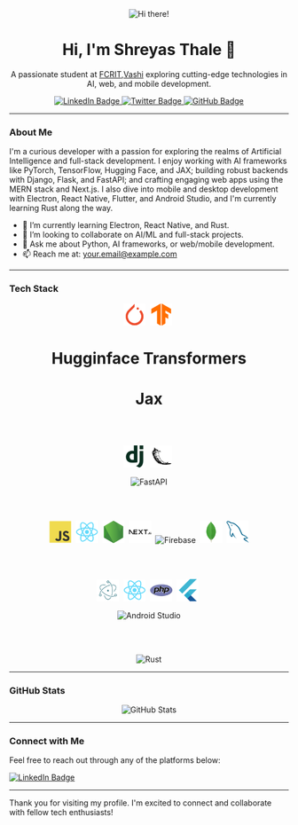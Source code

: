 <div align="center">
  <img src="https://media.giphy.com/media/M9gbBd9nbDrOTu1Mqx/giphy.gif" width="100" alt="Hi there!" />
  <h1>Hi, I'm Shreyas Thale 👋</h1>
  <p>
    A passionate student at <a href = "https://fcrit.ac.in/">FCRIT,Vashi</a>  exploring cutting-edge technologies in AI, web, and mobile development.
  </p>
</div>

<div align="center">
  <a href="https://www.linkedin.com/in/yourprofile/">
    <img src="https://img.shields.io/badge/LinkedIn-blue?style=for-the-badge&logo=linkedin&logoColor=white" alt="LinkedIn Badge" />
  </a>
  <a href="https://twitter.com/yourhandle">
    <img src="https://img.shields.io/badge/Twitter-blue?style=for-the-badge&logo=twitter&logoColor=white" alt="Twitter Badge" />
  </a>
  <a href="https://github.com/your-github-username">
    <img src="https://img.shields.io/badge/GitHub-black?style=for-the-badge&logo=github&logoColor=white" alt="GitHub Badge" />
  </a>
</div>

---

### About Me

I'm a curious developer with a passion for exploring the realms of Artificial Intelligence and full-stack development. I enjoy working with AI frameworks like PyTorch, TensorFlow, Hugging Face, and JAX; building robust backends with Django, Flask, and FastAPI; and crafting engaging web apps using the MERN stack and Next.js. I also dive into mobile and desktop development with Electron, React Native, Flutter, and Android Studio, and I'm currently learning Rust along the way.

- 🌱 I’m currently learning Electron, React Native, and Rust.
- 👯 I’m looking to collaborate on AI/ML and full-stack projects.
- 💬 Ask me about Python, AI frameworks, or web/mobile development.
- 📫 Reach me at: [your.email@example.com](mailto:shreyasthale54@gmail.com)

---

### Tech Stack

<div align="center">
  <!-- AI & ML -->
  <img src="https://raw.githubusercontent.com/devicons/devicon/master/icons/pytorch/pytorch-original.svg" title="PyTorch" alt="PyTorch" width="40" height="40" />&nbsp;
  <img src="https://raw.githubusercontent.com/devicons/devicon/master/icons/tensorflow/tensorflow-original.svg" title="TensorFlow" alt="TensorFlow" width="40" height="40" />&nbsp;
<h1>Hugginface Transformers</h1>
<h1>Jax</h1>
  <br><br>
  <!-- Backend -->
  
  <img src="https://github.com/devicons/devicon/blob/master/icons/django/django-plain.svg" title="Django" alt="Django" width="40" height="40" />&nbsp;
  <img src="https://raw.githubusercontent.com/devicons/devicon/master/icons/flask/flask-original.svg" title="Flask" alt="Flask" width="40" height="40" />&nbsp;
  <!-- Updated FastAPI icon (PNG format) -->
  <img src="https://fastapi.tiangolo.com/img/logo-margin/logo-teal.png" title="FastAPI" alt="FastAPI" width="40" height="40" />

  <br><br>
  <!-- Full-Stack & Web -->
  <img src="https://raw.githubusercontent.com/devicons/devicon/master/icons/javascript/javascript-original.svg" title="JavaScript" alt="JavaScript" width="40" height="40" />&nbsp;
  <img src="https://raw.githubusercontent.com/devicons/devicon/master/icons/react/react-original.svg" title="React" alt="React" width="40" height="40" />&nbsp;
  <img src="https://raw.githubusercontent.com/devicons/devicon/master/icons/nodejs/nodejs-original.svg" title="Node.js" alt="Node.js" width="40" height="40" />&nbsp;
  <img src="https://raw.githubusercontent.com/devicons/devicon/master/icons/nextjs/nextjs-original-wordmark.svg" title="Next.js" alt="Next.js" width="40" height="40" />&nbsp;
  <img src="https://www.vectorlogo.zone/logos/firebase/firebase-icon.svg" title="Firebase" alt="Firebase" width="40" height="40" />&nbsp;
  <img src="https://raw.githubusercontent.com/devicons/devicon/master/icons/mongodb/mongodb-original.svg" title="MongoDB" alt="MongoDB" width="40" height="40" />&nbsp;
  <img src="https://raw.githubusercontent.com/devicons/devicon/master/icons/mysql/mysql-original.svg" title="MySQL" alt="MySQL" width="40" height="40" />

  <br><br>
  <!-- Mobile & Desktop -->
  <img src="https://raw.githubusercontent.com/devicons/devicon/master/icons/electron/electron-original.svg" title="Electron" alt="Electron" width="40" height="40" />&nbsp;
  <img src="https://raw.githubusercontent.com/devicons/devicon/master/icons/react/react-original.svg" title="React Native" alt="React Native" width="40" height="40" />&nbsp;
  <img src="https://raw.githubusercontent.com/devicons/devicon/master/icons/php/php-original.svg" title="PHP" alt="PHP" width="40" height="40" />&nbsp;
  <img src="https://raw.githubusercontent.com/devicons/devicon/master/icons/flutter/flutter-original.svg" title="Flutter" alt="Flutter" width="40" height="40" />&nbsp;
  <!-- Updated Android Studio icon -->
  <img src="https://developer.android.com/studio/images/studio-icon.svg" title="Android Studio" alt="Android Studio" width="40" height="40" />

  <br><br>
  <!-- Other -->
  <!-- Updated Rust icon -->
  <img src="https://www.vectorlogo.zone/logos/rust-lang/rust-lang-icon.svg" title="Rust" alt="Rust" width="40" height="40" />
</div>

---

### GitHub Stats

<div align="center">
  <img src="https://github-readme-stats.vercel.app/api?ShreyasT123&show_icons=true&theme=radical" alt="GitHub Stats" />
</div>

---

### Connect with Me

Feel free to reach out through any of the platforms below:

[![LinkedIn Badge](https://img.shields.io/badge/LinkedIn-blue?style=for-the-badge&logo=linkedin&logoColor=white)](https://www.linkedin.com/in/shreyas-thale-9a55982b2/)  


---

Thank you for visiting my profile. I'm excited to connect and collaborate with fellow tech enthusiasts!
